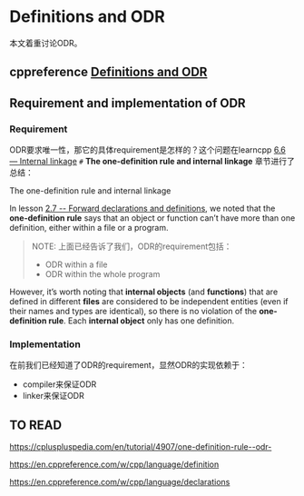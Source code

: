 # Definitions and ODR

本文着重讨论ODR。

## cppreference [Definitions and ODR](https://en.cppreference.com/w/cpp/language/definition)



## Requirement and implementation of ODR

### Requirement 

ODR要求唯一性，那它的具体requirement是怎样的？这个问题在learncpp [6.6 — Internal linkage](https://www.learncpp.com/cpp-tutorial/internal-linkage/) `#` **The one-definition rule and internal linkage** 章节进行了总结：

The one-definition rule and internal linkage

In lesson [2.7 -- Forward declarations and definitions](https://www.learncpp.com/cpp-tutorial/forward-declarations/), we noted that the **one-definition rule** says that an object or function can’t have more than one definition, either within a file or a program.

> NOTE:  上面已经告诉了我们，ODR的requirement包括：
>
> - ODR within a file
> - ODR within the whole program
>
> 

However, it’s worth noting that **internal objects** (and **functions**) that are defined in different **files** are considered to be independent entities (even if their names and types are identical), so there is no violation of the **one-definition rule**. Each **internal object** only has one definition.

### Implementation 

在前我们已经知道了ODR的requirement，显然ODR的实现依赖于：

- compiler来保证ODR
- linker来保证ODR





## TO READ

https://cpluspluspedia.com/en/tutorial/4907/one-definition-rule--odr-

https://en.cppreference.com/w/cpp/language/definition

https://en.cppreference.com/w/cpp/language/declarations